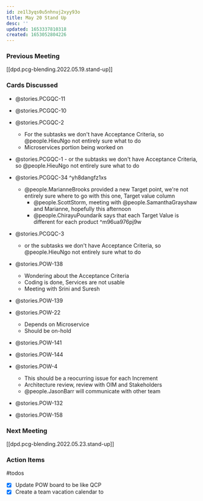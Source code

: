 ```yaml
---
id: ze1l3yqs0u5nhnuj2xyy93o
title: May 20 Stand Up
desc: ''
updated: 1653337810318
created: 1653052804226
---
```


### Previous Meeting
[[dpd.pcg-blending.2022.05.19.stand-up]]

### Cards Discussed

- @stories.PCGQC-11
- @stories.PCGQC-10
- @stories.PCGQC-2
  - For the subtasks we don't have Acceptance Criteria, so @people.HieuNgo not entirely sure what to do
  - Microservices portion being worked on
- @stories.PCGQC-1  - or the subtasks we don't have Acceptance Criteria, so @people.HieuNgo not entirely sure what to do
- @stories.PCGQC-34 ^yh8dangfz1xs
  - @people.MarianneBrooks provided a new Target point, we're not entirely sure where to go with this one, Target value column
    - @people.ScottStorm, meeting with @people.SamanthaGrayshaw and Marianne, hopefully this afternoon
    - @people.ChirayuPoundarik says that each Target Value is different for each product ^m96ua976pj9w
- @stories.PCGQC-3
  - or the subtasks we don't have Acceptance Criteria, so @people.HieuNgo not entirely sure what to do
- @stories.POW-138

  - Wondering about the Acceptance Criteria
  - Coding is done, Services are not usable
  - Meeting with Srini and Suresh
- @stories.POW-139

- @stories.POW-22

  - Depends on Microservice
  - Should be on-hold
- @stories.POW-141

- @stories.POW-144

- @stories.POW-4

  - This should be a reocurring issue for each Increment
  - Architecture review, review with OIM and Stakeholders
  - @people.JasonBarr will communicate with other team
- @stories.POW-132
- @stories.POW-158

### Next Meeting
[[dpd.pcg-blending.2022.05.23.stand-up]]

### Action Items
#todos 
- [x] Update POW board to be like QCP
- [x] Create a team vacation calendar to 

